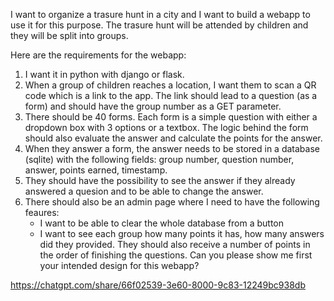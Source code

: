 I want to organize a trasure hunt in a city and I want to build a webapp to use it for this purpose. The trasure hunt will be attended by children and they will be split into groups.

Here are the requirements for the webapp:
1. I want it in python with django or flask.
2. When a group of children reaches a location, I want them to scan a QR code which is a link to the app. The link should lead to a question (as a form) and should have the group number as a GET parameter.
3. There should be 40 forms. Each form is a simple question with either a dropdown box with 3 options or a textbox. The logic behind the form should also evaluate the answer and calculate the points for the answer.
4. When they answer a form, the answer needs to be stored in a database (sqlite) with the following fields: group number, question number, answer, points earned, timestamp.
5. They should have the possibility to see the answer if they already answered a quesion and to be able to change the answer.
6. There should also be an admin page where I need to have the following feaures:
    - I want to be able to clear the whole database from a button
    - I want to see each group how many points it has, how many answers did they provided. They should also receive a number of points in the order of finishing the questions.
Can you please show me first your intended design for this webapp?

https://chatgpt.com/share/66f02539-3e60-8000-9c83-12249bc938db

